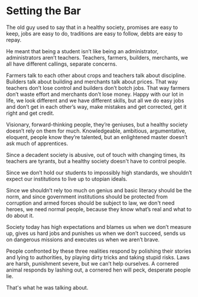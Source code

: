# Setting the Bar

The old guy used to say that
in a healthy society,
promises are easy to keep,
jobs are easy to do,
traditions are easy to follow,
debts are easy to repay.

He meant that
being a student isn’t like being an administrator,
administrators aren’t teachers.
Teachers, farmers, builders, merchants,
we all have different callings,
separate concerns.

Farmers talk to each other about crops
and teachers talk about discipline.
Builders talk about building
and merchants talk about prices.
That way teachers don’t lose control
and builders don’t botch jobs.
That way farmers don’t waste effort
and merchants don’t lose money.
Happy with our lot in life,
we look different
and we have different skills,
but all we do easy jobs
and don’t get in each other’s way,
make mistakes and get corrected,
get it right and get credit.

Visionary,
forward-thinking people,
they’re geniuses,
but a healthy society
doesn’t rely on them for much.
Knowledgeable, ambitious,
argumentative, eloquent,
people know they’re talented,
but an enlightened master
doesn’t ask much of apprentices.

Since a decadent society is abusive,
out of touch with changing times,
its teachers are tyrants,
but a healthy society
doesn't have to control people.

Since we don’t hold our students
to impossibly high standards,
we shouldn’t expect our institutions
to live up to utopian ideals.

Since we shouldn’t rely too much on genius
and basic literacy
should be the norm,
and since government institutions
should be protected from corruption
and armed forces
should be subject to law,
we don't need heroes,
we need normal people,
because they know what’s real
and what to do about it.

Society today
has high expectations
and blames us when we don’t measure up,
gives us hard jobs
and punishes us when we don’t succeed,
sends us on dangerous missions
and executes us when we aren’t brave.

People confronted by these three realities
respond by polishing their stories
and lying to authorities,
by playing dirty tricks
and taking stupid risks.
Laws are harsh,
punishment severe,
but we can’t help ourselves.
A cornered animal responds by lashing out,
a cornered hen will peck,
desperate people lie.

That's what he was talking about.
